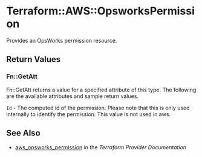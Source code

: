 # Terraform::AWS::OpsworksPermission

Provides an OpsWorks permission resource.

## Return Values

### Fn::GetAtt

Fn::GetAtt returns a value for a specified attribute of this type. The following are the available attributes and sample return values.

`Id` - The computed id of the permission. Please note that this is only used internally to identify the permission. This value is not used in aws.

## See Also

* [aws_opsworks_permission](https://www.terraform.io/docs/providers/aws/r/opsworks_permission.html) in the _Terraform Provider Documentation_